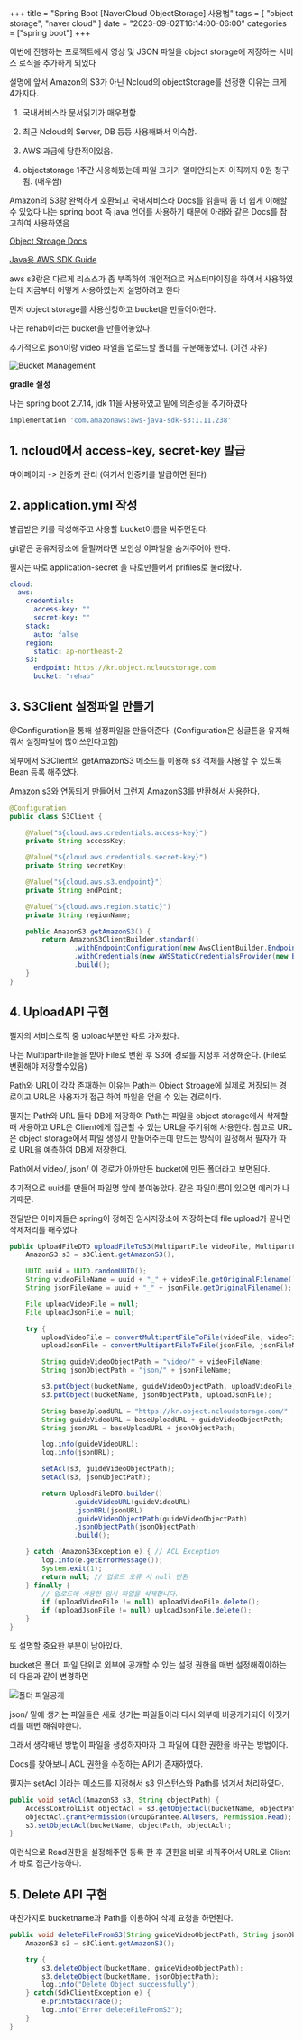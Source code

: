 +++
title = "Spring Boot [NaverCloud ObjectStorage] 사용법"
tags = [
    "object storage",
    "naver cloud"
]
date = "2023-09-02T16:14:00-06:00"
categories = ["spring boot"]
+++

이번에 진행하는 프로젝트에서 영상 및 JSON 파일을 object storage에 저장하는 서비스 로직을 추가하게 되었다

설명에 앞서 Amazon의 S3가 아닌 Ncloud의 objectStorage를 선정한 이유는 크게 4가지다.

1. 국내서비스라 문서읽기가 매우편함.

2. 최근 Ncloud의 Server, DB 등등 사용해봐서 익숙함.

3. AWS 과금에 당한적이있음.

4. objectstorage 1주간 사용해봤는데 파일 크기가 얼마안되는지 아직까지 0원 청구됨. (매우쌈)



Amazon의 S3랑 완벽하게 호환되고 국내서비스라 Docs를 읽을때 좀 더 쉽게 이해할 수 있었다
나는 spring boot 즉 java 언어를 사용하기 때문에 아래와 같은 Docs를 참고하여 사용하였음

[Object Stroage Docs](https://guide.ncloud-docs.com/docs/storage-storage-8-1)

[Java용 AWS SDK Guide](https://guide.ncloud-docs.com/docs/storage-storage-8-1)

aws s3랑은 다르게 리소스가 좀 부족하여 개인적으로 커스터마이징을 하여서 사용하였는데 지금부터 어떻게 사용하였는지 설명하려고 한다

먼저 object storage를 사용신청하고 bucket을 만들어야한다.

나는 rehab이라는 bucket을 만들어놓았다.

추가적으로 json이랑 video 파일을 업로드할 폴더를 구분해놓았다. (이건 자유)

![Bucket Management](/NaverCloud-ObjectStroage/img1.png)


**gradle 설정**

나는 spring boot 2.7.14, jdk 11을 사용하였고 밑에 의존성을 추가하였다

``` gradle
implementation 'com.amazonaws:aws-java-sdk-s3:1.11.238'
```

## 1. ncloud에서 access-key, secret-key 발급

마이페이지 -> 인증키 관리 (여기서 인증키를 발급하면 된다)

## 2. application.yml 작성

발급받은 키를 작성해주고 사용할 bucket이름을 써주면된다.

git같은 공유저장소에 올릴꺼라면 보안상 이파일을 숨겨주어야 한다.

필자는 따로 application-secret 을 따로만들어서 prifiles로 불러왔다.

``` yml
cloud:
  aws:
    credentials:
      access-key: ""
      secret-key: ""
    stack:
      auto: false
    region:
      static: ap-northeast-2
    s3:
      endpoint: https://kr.object.ncloudstorage.com
      bucket: "rehab"
```

## 3. S3Client 설정파일 만들기

@Configuration을 통해 설정파일을 만들어준다. (Configuration은 싱글톤을 유지해줘서 설정파일에 많이쓰인다고함)

외부에서 S3Client의 getAmazonS3 메소드를 이용해 s3 객체를 사용할 수 있도록 Bean 등록 해주었다.

Amazon s3와 연동되게 만들어서 그런지 AmazonS3를 반환해서 사용한다.

``` java
@Configuration
public class S3Client {

    @Value("${cloud.aws.credentials.access-key}")
    private String accessKey;

    @Value("${cloud.aws.credentials.secret-key}")
    private String secretKey;

    @Value("${cloud.aws.s3.endpoint}")
    private String endPoint;

    @Value("${cloud.aws.region.static}")
    private String regionName;

    public AmazonS3 getAmazonS3() {
        return AmazonS3ClientBuilder.standard()
                .withEndpointConfiguration(new AwsClientBuilder.EndpointConfiguration(endPoint, regionName))
                .withCredentials(new AWSStaticCredentialsProvider(new BasicAWSCredentials(accessKey, secretKey)))
                .build();
    }
}
```

## 4. UploadAPI 구현

필자의 서비스로직 중 upload부분만 따로 가져왔다.

나는 MultipartFile들을 받아 File로 변환 후 S3에 경로를 지정후 저장해준다. (File로 변환해야 저장할수있음)

Path와 URL이 각각 존재하는 이유는 Path는 Object Stroage에 실제로 저장되는 경로이고 URL은 사용자가 접근 하여 파일을 얻을 수 있는 경로이다.

필자는 Path와 URL 둘다 DB에 저장하여 Path는 파일을 object storage에서 삭제할 때 사용하고 URL은 Client에게 접근할 수 있는 URL을 주기위해 사용한다. 참고로 URL은 object storage에서 파일 생성시 만들어주는데 만드는 방식이 일정해서 필자가 따로 URL을 예측하여 DB에 저장한다.

Path에서 video/, json/ 이 경로가 아까만든 bucket에 만든 폴더라고 보면된다.

추가적으로 uuid를 만들어 파일명 앞에 붙여놓았다. 같은 파일이름이 있으면 에러가 나기때문.

전달받은 이미지들은 spring이 정해진 임시저장소에 저장하는데 file upload가 끝나면 삭제처리를 해주었다. 

``` java
public UploadFileDTO uploadFileToS3(MultipartFile videoFile, MultipartFile jsonFile, Program program) {
    AmazonS3 s3 = s3Client.getAmazonS3();

    UUID uuid = UUID.randomUUID();
    String videoFileName = uuid + "_" + videoFile.getOriginalFilename();
    String jsonFileName = uuid + "_" + jsonFile.getOriginalFilename();

    File uploadVideoFile = null;
    File uploadJsonFile = null;

    try {
        uploadVideoFile = convertMultipartFileToFile(videoFile, videoFileName);
        uploadJsonFile = convertMultipartFileToFile(jsonFile, jsonFileName);

        String guideVideoObjectPath = "video/" + videoFileName;
        String jsonObjectPath = "json/" + jsonFileName;

        s3.putObject(bucketName, guideVideoObjectPath, uploadVideoFile);
        s3.putObject(bucketName, jsonObjectPath, uploadJsonFile);

        String baseUploadURL = "https://kr.object.ncloudstorage.com/" + bucketName + "/";
        String guideVideoURL = baseUploadURL + guideVideoObjectPath;
        String jsonURL = baseUploadURL + jsonObjectPath;

        log.info(guideVideoURL);
        log.info(jsonURL);

        setAcl(s3, guideVideoObjectPath);
        setAcl(s3, jsonObjectPath);

        return UploadFileDTO.builder()
                .guideVideoURL(guideVideoURL)
                .jsonURL(jsonURL)
                .guideVideoObjectPath(guideVideoObjectPath)
                .jsonObjectPath(jsonObjectPath)
                .build();

    } catch (AmazonS3Exception e) { // ACL Exception
        log.info(e.getErrorMessage());
        System.exit(1);
        return null; // 업로드 오류 시 null 반환
    } finally {
        // 업로드에 사용한 임시 파일을 삭제합니다.
        if (uploadVideoFile != null) uploadVideoFile.delete();
        if (uploadJsonFile != null) uploadJsonFile.delete();
    }
}
```

또 설명할 중요한 부분이 남아있다.

bucket은 폴더, 파일 단위로 외부에 공개할 수 있는 설정 권한을 매번 설정해줘야하는데 다음과 같이 변경하면

![폴더 파일공개](/NaverCloud-ObjectStroage/img2.png)

json/ 밑에 생기는 파일들은 새로 생기는 파일들이라 다시 외부에 비공개가되어 이짓거리를 매번 해줘야한다.

그래서 생각해낸 방법이 파일을 생성하자마자 그 파일에 대한 권한을 바꾸는 방법이다.

Docs를 찾아보니 ACL 권한을 수정하는 API가 존재하였다.

필자는 setAcl 이라는 메소드를 지정해서 s3 인스턴스와 Path를 넘겨서 처리하였다.

``` java
public void setAcl(AmazonS3 s3, String objectPath) {
    AccessControlList objectAcl = s3.getObjectAcl(bucketName, objectPath);
    objectAcl.grantPermission(GroupGrantee.AllUsers, Permission.Read);
    s3.setObjectAcl(bucketName, objectPath, objectAcl);
}
```

이런식으로 Read권한을 설정해주면 등록 한 후 권한을 바로 바꿔주어서 URL로 Client가 바로 접근가능하다.

## 5. Delete API 구현

마찬가지로 bucketname과 Path를 이용하여 삭제 요청을 하면된다.

``` java
public void deleteFileFromS3(String guideVideoObjectPath, String jsonObjectPath) {
    AmazonS3 s3 = s3Client.getAmazonS3();

    try {
        s3.deleteObject(bucketName, guideVideoObjectPath);
        s3.deleteObject(bucketName, jsonObjectPath);
        log.info("Delete Object successfully");
    } catch(SdkClientException e) {
        e.printStackTrace();
        log.info("Error deleteFileFromS3");
    }
}
```
